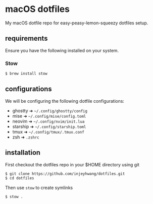 # macOS dotfiles

My macOS dotfile repo for easy-peasy-lemon-squeezy dotfiles setup.

## requirements

Ensure you have the following installed on your system.

### Stow

```bash
$ brew install stow
```

## configurations

We will be configuring the following dotfile configurations:
- ghostty   ➜ `~/.config/ghostty/config`
- mise      ➜ `~/.config/mise/config.toml`
- neovim    ➜ `~/.config/nvim/init.lua`
- starship  ➜ `~/.config/starship.toml`
- tmux      ➜ `~/.config/tmux/.tmux.conf`
- zsh       ➜ `.zshrc`

## installation

First checkout the dotfiles repo in your $HOME directory using git

```bash
$ git clone https://github.com/injeyhwang/dotfiles.git
$ cd dotfiles
```

Then use `stow` to create symlinks

```bash
$ stow .
```

